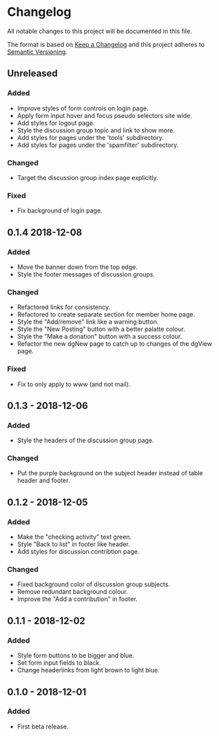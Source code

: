 # Changelog
All notable changes to this project will be documented in this file.

The format is based on [Keep a Changelog](http://keepachangelog.com/en/1.0.0/)
and this project adheres to [Semantic Versioning](http://semver.org/spec/v2.0.0.html).

## Unreleased

### Added 
- Improve styles of form controls on login page.
- Apply form input hover and focus pseudo selectors site wide.
- Add styles for logout page.
- Style the discussion group topic and link to show more.
- Add styles for pages under the 'tools' subdirectory.
- Add styles for pages under the 'spamfilter' subdirectory.

### Changed
- Target the discussion group index page explicitly.

### Fixed
- Fix background of login page.

## 0.1.4 2018-12-08

### Added
- Move the banner down from the top edge.
- Style the footer messages of discussion groups.

### Changed
 - Refactored links for consistency.
 - Refactored to create separate section for member home page.
 - Style the "Add/remove" link like a warning button.
 - Style the "New Posting" button with a better palatte colour. 
 - Style the "Make a donation" button with a success colour.
 - Refactor the new dgNew page to catch up to changes of the dgView page.

 ### Fixed
 - Fix to only apply to www (and not mail).

## 0.1.3 - 2018-12-06

### Added
 - Style the headers of the discussion group page.
  
### Changed
 - Put the purple background on the subject header instead of table header and footer.

## 0.1.2 - 2018-12-05

### Added
 - Make the "checking activity" text green.
 - Style "Back to list" in footer like header.
 - Add styles for discussion contribtion page.

### Changed
 - Fixed background color of discussion group subjects.
 - Remove redundant background colour.
 - Improve the "Add a contribution" in footer.

## 0.1.1 - 2018-12-02
### Added
- Style form buttons to be bigger and blue.
- Set form input fields to black.
- Change headerlinks from light brown to light blue.

## 0.1.0 - 2018-12-01
### Added
- First beta release.
